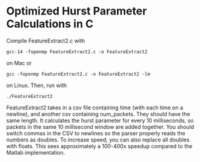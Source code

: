 # Optimized Hurst Parameter Calculations in C

Compile FeatureExtract2.c with 
```
gcc-14 -fopenmp FeatureExtract2.c -o FeatureExtract2
```
on Mac or
```
gcc -fopenmp FeatureExtract2.c -o FeatureExtract2 -lm
```
on Linux. Then, run with
```
./FeatureExtract2
```
FeatureExtract2 takes in a csv file containing time (with each time on a newline), and another csv containing num_packets. They should have the same length. It calculates the hurst parameter for every 10 milliseconds, so packets in the same 10 millisecond window are added together. You should switch commas in the CSV to newlines so the parser properly reads the numbers as doubles. To increase speed, you can also replace all doubles with floats. This sees approximately a 100-400x speedup compared to the Matlab implementation. 
